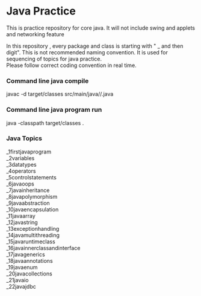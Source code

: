 <h1>Java Practice</h1>

This is practice repository for core java. It will not include swing and applets and networking feature

In this repository , every package and class is starting with " _ and then digit". This is not recommended naming
convention. It is used for sequencing of topics for java practice.  
Please follow correct coding convention in real time.

<h3>Command line java compile</h3>
javac -d target/classes src/main/java/<package_name/(s)>/<classname>.java

<h3>Command line java program run</h3>
java -classpath target/classes <package_name.(s)>.<classname>

<h3>Java Topics</h3>
_1firstjavaprogram
<br>_2variables
<br>_3datatypes
<br>_4operators
<br>_5controlstatements
<br>_6javaoops
<br>_7javainheritance
<br>_8javapolymorphism
<br>_9javaabstraction
<br>_10javaencapsulation
<br>_11javaarray
<br>_12javastring
<br>_13exceptionhandling
<br>_14javamultithreading
<br>_15javaruntimeclass
<br>_16javainnerclassandinterface
<br>_17javagenerics
<br>_18javaannotations
<br>_19javaenum
<br>_20javacollections
<br>_21javaio
<br>_22javajdbc

